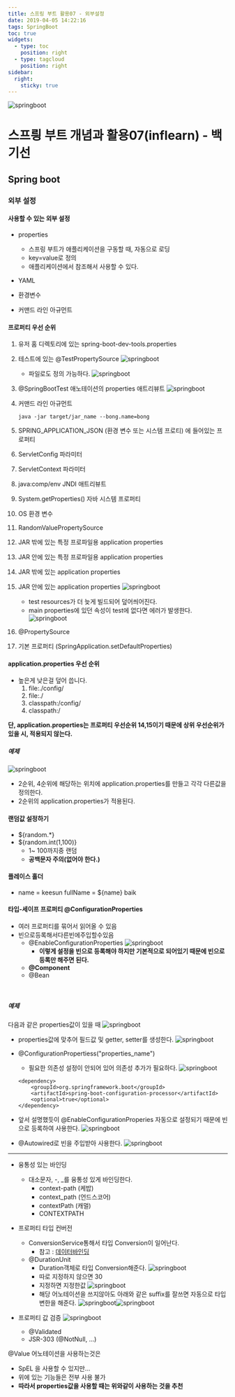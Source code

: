 ```yaml
---
title: 스프링 부트 활용07 - 외부설정
date: 2019-04-05 14:22:16
tags: SpringBoot
toc: true
widgets:
  - type: toc
    position: right
  - type: tagcloud
    position: right
sidebar:
  right:
    sticky: true
---
```

![springboot](/images/springboot_logo.png)
# 스프릥 부트 개념과 활용07(inflearn) - 백기선 
## Spring boot
<!-- more -->
### 외부 설정
#### 사용할 수 있는 외부 설정
- properties
    - 스프링 부트가 애플리케이션을 구동할 때, 자동으로 로딩 
    - key=value로 정의
    - 애플리케이션에서 참조해서 사용할 수 있다.
        
- YAML
- 환경변수
- 커맨드 라인 아규먼트

#### 프로퍼티 우선 순위
1. 유저 홈 디렉토리에 있는 spring-boot-dev-tools.properties
2. 테스트에 있는 @TestPropertySource
    ![springboot](/images/springboot/springboot07-4.png)
    - 파일로도 정의 가능하다.
    ![springboot](/images/springboot/springboot07-6.png)
3. @SpringBootTest 애노테이션의 properties 애트리뷰트
    ![springboot](/images/springboot/springboot07-3.png)
    
4. 커맨드 라인 아규먼트
    ```
    java -jar target/jar_name --bong.name=bong
    ```
5. SPRING_APPLICATION_JSON (환경 변수 또는 시스템 프로티) 에 들어있는 프로퍼티
6. ServletConfig 파라미터
7. ServletContext 파라미터
8. java:comp/env JNDI 애트리뷰트
9. System.getProperties() 자바 시스템 프로퍼티
10. OS 환경 변수
11. RandomValuePropertySource
12. JAR 밖에 있는 특정 프로파일용 application properties
13. JAR 안에 있는 특정 프로파일용 application properties
14. JAR 밖에 있는 application properties
15. JAR 안에 있는 application properties
    ![springboot](/images/springboot/springboot07-1.png)
    - test resources가 더 늦게 빌드되어 덮어씌어진다.
    - main properties에 있던 속성이 test에 없다면 에러가 발생한다.
    ![springboot](/images/springboot/springboot07-2.png)
16. @PropertySource
17. 기본 프로퍼티 (SpringApplication.setDefaultProperties)

#### application.properties 우선 순위 
- 높은게 낮은걸 덮어 씁니다. 
    1. file:./config/
    2. file:./
    3. classpath:/config/
    4. classpath:/

**단, application.properties는 프로퍼티 우선순위 14,15이기 때문에 상위 우선순위가 있을 시, 적용되지 않는다.**
<br>
##### 예제
![springboot](/images/springboot/springboot07-7.png)
- 2순위, 4순위에 해당하는 위치에 application.properties를 만들고 각각 다른값을 정의한다.
- 2순위의 application.properties가 적용된다.

#### 랜덤값 설정하기
- ${random.*}
- ${random.int(1,100)}
    - 1~ 100까지중 랜덤
    - **공백문자 주의(없어야 한다.)**

#### 플레이스 홀더
- name = keesun
fullName = ${name} baik

#### 타입-세이프 프로퍼티 @ConfigurationProperties
- 여러 프로퍼티를 묶어서 읽어올 수 있음
- 빈으로등록해서다른빈에주입할수있음
    - @EnableConfigurationProperties
        ![springboot](/images/springboot/springboot07-10.png)
        - **이렇게 설정을 빈으로 등록해야 하지만 기본적으로 되어있기 때문에 빈으로 등록만 해주면 된다.**
    - **@Component**
    - @Bean
<br>

##### 예제
다음과 같은 properties값이 있을 때
![springboot](/images/springboot/springboot07-11.png)

- properties값에 맞추어 필드값 및 getter, setter를 생성한다.
![springboot](/images/springboot/springboot07-9.png)

- @ConfigurationPropertiess("properties_name")
    - 필요한 의존성 설정이 안되어 있어 의존성 추가가 필요하다.
    ![springboot](/images/springboot/springboot07-8.png)
    ```
    <dependency>
    	<groupId>org.springframework.boot</groupId>
    	<artifactId>spring-boot-configuration-processor</artifactId>
    	<optional>true</optional>
    </dependency>
    ```
- 앞서 설명했듯이 @EnableConfigurationProperies 자동으로 설정되기 때문에 빈으로 등록하여 사용한다.
![springboot](/images/springboot/springboot07-12.png)

- @Autowired로 빈을 주입받아 사용한다.
![springboot](/images/springboot/springboot07-13.png)
---
    
- 융통성 있는 바인딩
    - 대소문자, -, _를 융통성 있게 바인딩한다.
        - context-path (케밥)
        - context_path (언드스코어)
        - contextPath (캐멀)
        - CONTEXTPATH

- 프로퍼티 타입 컨버전
    - ConversionService통해서 타입 Conversion이 일어난다.
        - 참고 : [데이터바인딩](https://cyr9210.github.io/2019/03/22/Spring/springframework-core03/)
    - @DurationUnit
        - Duration객체로 타입 Conversion해준다.
        ![springboot](/images/springboot/springboot07-14.png)
        - 따로 지정하지 않으면 30
        - 지정하면 지정한값
        ![springboot](/images/springboot/springboot07-15.png)
        - 해당 어노테이션을 쓰지않아도 아래와 같은 suffix를 잘쓰면 자동으로 타입 변한을 해준다.
        ![springboot](/images/springboot/springboot07-16.png)![springboot](/images/springboot/springboot07-17.png)
    
- 프로퍼티 값 검증
    ![springboot](/images/springboot/springboot07-19.png)
    - @Validated
    - JSR-303 (@NotNull, ...)

@Value 어노테이션을 사용하는것은 
- SpEL 을 사용할 수 있지만...
- 위에 있는 기능들은 전부 사용 불가
- **따라서 properties값을 사용할 때는 위와같이 사용하는 것을 추천**

